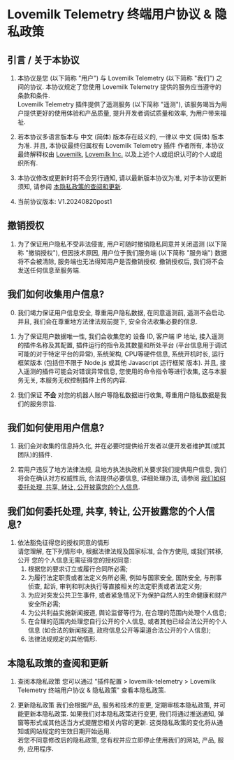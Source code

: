 # Lovemilk Telemetry 终端用户协议 & 隐私政策

## 引言 / 关于本协议
1. 本协议是您 (以下简称 "用户") 与 Lovemilk Telemetry (以下简称 "我们") 之间的协议. 本协议规定了您使用 Lovemilk Telemetry 提供的服务应当遵守的条款和条件. <br>
Lovemilk Telemetry 插件提供了遥测服务 (以下简称 "遥测"), 该服务竭旨为用户提供更好的使用体验和产品质量, 提升开发者调试质量和效率, 为用户带来福祉.

2. 若本协议多语言版本与 中文 (简体) 版本存在歧义的, 一律以 中文 (简体) 版本为准. 并且, 本协议最终归属权有 Lovemilk Telemetry 插件 作者所有, 本协议最终解释权由 [Lovemilk](https://github.com/zhuhansan666), [Lovemilk Inc.](https://github.com/lovemilk-Inc) 以及上述个人或组织认可的个人或组织所有.

3. 本协议修改或更新时将不会另行通知, 请以最新版本协议为准, 对于本协议更新须知, 请参阅 [本隐私政策的查阅和更新](#本隐私政策的查阅和更新). <br>

4. 当前协议版本: V1.20240820post1

## 撤销授权
1. 为了保证用户隐私不受非法侵害, 用户可随时撤销隐私同意并关闭遥测 (以下简称 "撤销授权"), 但因技术原因, 用户位于我们服务端 (以下简称 "服务端") 数据将不会被清除, 服务端也无法得知用户是否撤销授权. 撤销授权后, 我们将不会发送任何信息至服务端.

## 我们如何收集用户信息?
0. 我们竭力保证用户信息安全, 尊重用户隐私数据, 在同意遥测前, 遥测不会启动. 并且, 我们会在尊重地方法律法规前提下, 安全合法收集必要的信息.

1. 为了保证用户数据唯一性, 我们会收集您的 设备 ID, 客户端 IP 地址, 接入遥测的插件名称及其配置, 插件运行的指令及其数量和所处平台 (平台信息用于调试可能的对于特定平台的异常), 系统架构, CPU等硬件信息, 系统开机时长, 运行框架版本 (包括但不限于 Node.js 或其他 Javascript 运行框架 版本). 并且, 接入遥测的插件可能会对错误异常信息, 您使用的命令指令等进行收集, 这与本服务无关, 本服务无权控制插件上传的内容.

2. 我们保证 **不会** 对您的机器人账户等隐私数据进行收集, 尊重用户隐私数据是我们的服务宗旨.

## 我们如何使用用户信息?
1. 我们会对收集的信息持久化, 并在必要时提供给开发者以便开发者维护其(或其团队)的插件.

2. 若用户违反了地方法律法规, 且地方执法执政机关要求我们提供用户信息, 我们将会在确认对方权威性后, 合法提供必要信息, 详细处理办法, 请参阅 [我们如何委托处理, 共享, 转让, 公开披露您的个人信息](#我们如何委托处理-共享-转让-公开披露您的个人信息).

## 我们如何委托处理, 共享, 转让, 公开披露您的个人信息?
1. 依法豁免征得您的授权同意的情形 <br>
请您理解, 在下列情形中, 根据法律法规及国家标准,  合作方使用, 或我们转移, 公开 您的个人信息无需征得您的授权同意:
    1. 根据您的要求订立或履行合同所必需;
    2. 为履行法定职责或者法定义务所必需, 例如与国家安全, 国防安全, 与刑事侦查, 起诉, 审判和判决执行等直接相关的法定职责或者法定义务;
    3. 为应对突发公共卫生事件, 或者紧急情况下为保护自然人的生命健康和财产安全所必需;
    4. 为公共利益实施新闻报道, 舆论监督等行为, 在合理的范围内处理个人信息;
    5. 在合理的范围内处理您自行公开的个人信息, 或者其他已经合法公开的个人信息 (如合法的新闻报道, 政府信息公开等渠道合法公开的个人信息);
    6. 法律法规规定的其他情形.

## 本隐私政策的查阅和更新
1. 查阅本隐私政策
您可以通过 "插件配置 > lovemilk-telemetry > Lovemilk Telemetry 终端用户协议 & 隐私政策" 查看本隐私政策.

2. 更新隐私政策
我们会根据产品, 服务和技术的变更, 定期审核本隐私政策, 并可能更新本隐私政策. 如果我们对本隐私政策进行变更, 我们将通过推送通知, 弹窗等形式或其他适当方式提醒您相关内容的更新. 这类隐私政策的变化将从通知或网站规定的生效日期开始适用. <br>
若您不同意修改后的隐私政策, 您有权并应立即停止使用我们的网站, 产品, 服务, 应用程序.

